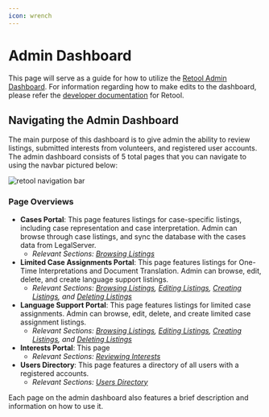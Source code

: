 ```yaml
---
icon: wrench
---
```


# Admin Dashboard

This page will serve as a guide for how to utilize the [Retool Admin Dashboard](https://abaijp.retool.com/apps/fe259556-7ac6-11ee-a31b-6fa060fbb72b/Case%20Portal).
For information regarding how to make edits to the dashboard, please refer the [developer documentation](../dev/retool.md) for Retool.

## Navigating the Admin Dashboard

The main purpose of this dashboard is to give admin the ability to review listings, submitted interests from volunteers, and registered user accounts.
The admin dashboard consists of 5 total pages that you can navigate to using the navbar pictured below:

![retool navigation bar](/assets/image/retool-navbar.png)

### Page Overviews
 
- **Cases Portal**: This page features listings for case-specific listings, including case representation and case interpretation. Admin can browse through case listings, and sync the database with the cases data from LegalServer.
    - *Relevant Sections: [Browsing Listings](retool.md#browsing-listings)*
- **Limited Case Assignments Portal**: This page features listings for One-Time Interpretations and Document Translation. Admin can browse, edit, delete, and create language support listings.
    - *Relevant Sections: [Browsing Listings](retool.md#browsing-listings), [Editing Listings](retool.md#editing-listings), 
    [Creating Listings](retool.md#creating-listings), and [Deleting Listings](retool.md#deleting-listings)*
- **Language Support Portal**: This page features listings for limited case assignments. Admin can browse, edit, delete, and create limited case assignment listings. 
    - *Relevant Sections: [Browsing Listings](retool.md#browsing-listings), [Editing Listings](retool.md#editing-listings), 
    [Creating Listings](retool.md#creating-listings), and [Deleting Listings](retool.md#deleting-listings)*
- **Interests Portal**: This page 
    - *Relevant Sections: [Reviewing Interests](retool.md#reviewing-interests)*
- **Users Directory**: This page features a directory of all users with a registered accounts.
    - *Relevant Sections: [Users Directory](retool.md#users-directory)*

Each page on the admin dashboard also features a brief description and information on how to use it.
